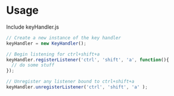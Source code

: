 Usage
=====

Include keyHandler.js

``` javascript
// Create a new instance of the key handler
keyHandler = new KeyHandler();

// Begin listening for ctrl+shift+a
keyHandler.registerListener('ctrl', 'shift', 'a', function(){
  // do some stuff
});

// Unregister any listener bound to ctrl+shift+a
keyHandler.unregisterListener('ctrl', 'shift', 'a' );
```


